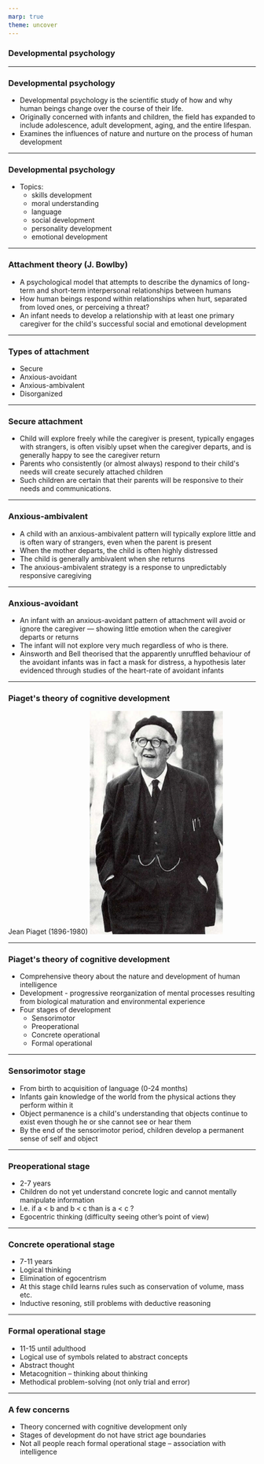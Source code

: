 ```yaml
---
marp: true
theme: uncover
---
```


### Developmental psychology

---

### Developmental psychology

- Developmental psychology is the scientific study of how and why human beings change over the course of their life.
- Originally concerned with infants and children, the field has expanded to include adolescence, adult development, aging, and the entire lifespan. 
- Examines the influences of nature and nurture on the process of human development

---

### Developmental psychology

- Topics: 
    - skills development
    - moral understanding
    - language
    - social development
    - personality development
    - emotional development

---

### Attachment theory (J. Bowlby)

- A psychological model that attempts to describe the dynamics of long-term and short-term interpersonal relationships between humans
- How human beings respond within relationships when hurt, separated from loved ones, or perceiving a threat?
- An infant needs to develop a relationship with at least one primary caregiver for the child's successful social and emotional development

---

### Types of attachment

- Secure
- Anxious-avoidant
- Anxious-ambivalent
- Disorganized

---

### Secure attachment

- Child will explore freely while the caregiver is present, typically engages with strangers, is often visibly upset when the caregiver departs, and is generally happy to see the caregiver return
- Parents who consistently (or almost always) respond to their child's needs will create securely attached children 
- Such children are certain that their parents will be responsive to their needs and communications.

---

### Anxious-ambivalent

- A child with an anxious-ambivalent pattern will typically explore little and is often wary of strangers, even when the parent is present
- When the mother departs, the child is often highly distressed
- The child is generally ambivalent when she returns 
- The anxious-ambivalent strategy is a response to unpredictably responsive caregiving

---

### Anxious-avoidant

- An infant with an anxious-avoidant pattern of attachment will avoid or ignore the caregiver — showing little emotion when the caregiver departs or returns
- The infant will not explore very much regardless of who is there. 
- Ainsworth and Bell theorised that the apparently unruffled behaviour of the avoidant infants was in fact a mask for distress, a hypothesis later evidenced through studies of the heart-rate of avoidant infants

---

### Piaget's theory of cognitive development
Jean Piaget (1896-1980)
![Piaget](img/04piaget.png)

---

### Piaget's theory of cognitive development

- Comprehensive theory about the nature and development of human intelligence
- Development - progressive reorganization of mental processes resulting from biological maturation and environmental experience
- Four stages of development
    - Sensorimotor
    - Preoperational
    - Concrete operational
    - Formal operational

---

### Sensorimotor stage

- From birth to acquisition of language (0-24 months)
- Infants gain knowledge of the world from the physical actions they perform within it
- Object permanence is a child's understanding that objects continue to exist even though he or she cannot see or hear them
- By the end of the sensorimotor period, children develop a permanent sense of self and object

---

### Preoperational stage

- 2-7 years
- Children do not yet understand concrete logic and cannot mentally manipulate information
- I.e. if a < b and b < c than is a < c ?
- Egocentric thinking (difficulty seeing other’s point of view)

---

### Concrete operational stage

- 7-11 years
- Logical thinking
- Elimination of egocentrism
- At this stage child learns rules such as conservation of volume, mass etc.
- Inductive resoning, still problems with deductive reasoning

---

### Formal operational stage

- 11-15 until adulthood
- Logical use of symbols related to abstract concepts
- Abstract thought
- Metacognition – thinking about thinking
- Methodical problem-solving (not only trial and error)

---

### A few concerns

- Theory concerned with cognitive development only
- Stages of development do not have strict age boundaries
- Not all people reach formal operational stage – association with intelligence
